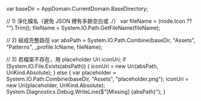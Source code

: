 var baseDir = AppDomain.CurrentDomain.BaseDirectory;

// 1) 淨化檔名（避免 JSON 裡有多餘空白或 ./）
var fileName = (node.Icon ?? "").Trim();
fileName = System.IO.Path.GetFileName(fileName);

// 2) 組成完整路徑
var absPath = System.IO.Path.Combine(baseDir, "Assets", "Patterns", _profile.IcName, fileName);

// 3) 若檔案不存在，用 placeholder
Uri iconUri;
if (System.IO.File.Exists(absPath))
{
    iconUri = new Uri(absPath, UriKind.Absolute);
}
else
{
    var placeholder = System.IO.Path.Combine(baseDir, "Assets", "placeholder.png");
    iconUri = new Uri(placeholder, UriKind.Absolute);
    System.Diagnostics.Debug.WriteLine($"[Missing] {absPath}");
}